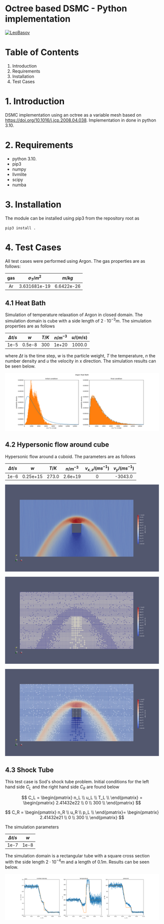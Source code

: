 # Octree based DSMC - Python implementation
[![LeoBasov](https://circleci.com/gh/LeoBasov/dsmc-python.svg?style=svg)](https://app.circleci.com/pipelines/github/LeoBasov/dsmc-python/)


# Table of Contents
1. Introduction
2. Requirements
3. Installation
4. Test Cases

# 1. Introduction
DSMC implementation using an octree as a variable mesh based on https://doi.org/10.1016/j.jcp.2008.04.038.
Implementation in done in python 3.10.

# 2. Requirements
- python 3.10.
- pip3
- numpy
- llvmlite
- scipy
- numba

# 3. Installation
The module can be installed using pip3 from the repository root as

``
pip3 install .
``

# 4. Test Cases
All test cases were performed using Argon.
The gas properties are as follows:

| gas | $\sigma_T / m^2$ | $m / kg$   | 
|:---:|:----------------:|:----------:|
| Ar  | 3.631681e-19     | 6.6422e-26 |

## 4.1 Heat Bath
Simulation of temperature relaxation of Argon in closed domain.
The simulation domain is cube with a side length of $2 \cdot 10^{-3} m$.
The simulation properties are as follows


| $\Delta t / s$ | $w$    | $T / K$ | $n / m^{-3}$ | $u / (m/s)$ |
|:--------------:|:------:|:-------:|:------------:|:-----------:|
| 1e-5           | 0.5e-8 | 300     | 1e+20        | 1000.0      |

where $\Delta t$ is the time step, $w$ is the particle weight, $T$  the temperature, $n$ the number density and $u$ the velocity in x direction.
The simulation results can be seen below.

![Heat Bath](./examples/heat_bath/heat_bath.png)

## 4.2 Hypersonic flow around cube
Hypersonic flow around a cuboid.
The parameters are as follows

| $\Delta t / s$ | $w$      | $T / K$ | $n / m^{-3}$ | $v_{x, z} / (m s^{-1})$ | $v_y / (m s^{-1})$ |
|:--------------:|:--------:|:-------:|:------------:|:-----------------------:|:------------------:|
| 1e-6           | 0.25e+15 | 273.0   | 2.6e+19      | 0                       | -3043.0            |

![hypersonic_flow](./examples/hypersonic_flow/hypersonic_flow.png)

![hypersonic_flow_grid](./examples/hypersonic_flow/hypersonic_flow_grid.png)

![hypersonic_flow_grid_nrho](./examples/hypersonic_flow/hypersonic_flow_grid_nrho.png)

## 4.3 Shock Tube

This test case is Sod's shock tube problem.
Initial conditions for the left hand side $C_L$ and the right hand side $C_R$ are found below

$$
C_L = 
\begin{pmatrix}
n_L \\
u_L \\
T_L \\
\end{pmatrix} =
\begin{pmatrix}
2.41432e22 \\
0 \\
300 \\
\end{pmatrix}
$$

$$
C_R = 
\begin{pmatrix}
n_R \\
u_R \\
p_L \\
\end{pmatrix}=
\begin{pmatrix}
2.41432e21 \\
0 \\
300 \\
\end{pmatrix}
$$

The simulation parameters

| $\Delta t / s$ | $w$  |
|:--------------:|:----:|
| 1e-7           | 1e-8 |

The simulation domain is a rectangular tube with a square cross section with the side length $2 \cdot 10^{-4} m$ and a length of $0.1 m$.
Results can be seen below.

![shock Tube](./examples/shock_tube/shock_tube.png)
